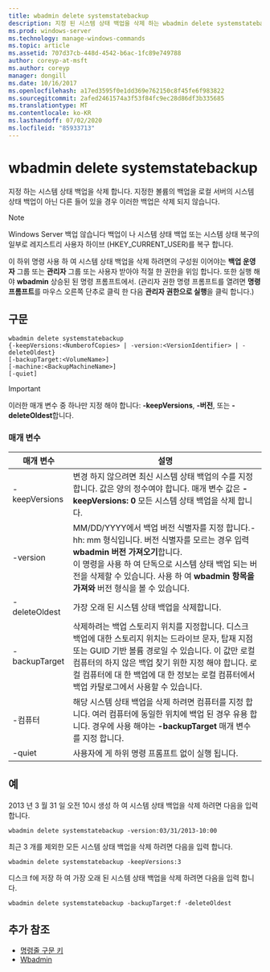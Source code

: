 ```yaml
---
title: wbadmin delete systemstatebackup
description: 지정 된 시스템 상태 백업을 삭제 하는 wbadmin delete systemstatebackup에 대 한 참조 문서입니다.
ms.prod: windows-server
ms.technology: manage-windows-commands
ms.topic: article
ms.assetid: 707d37cb-448d-4542-b6ac-1fc89e749788
author: coreyp-at-msft
ms.author: coreyp
manager: dongill
ms.date: 10/16/2017
ms.openlocfilehash: a17ed3595f0e1dd369e762150c8f45fe6f983822
ms.sourcegitcommit: 2afed2461574a3f53f84fc9ec28d86df3b335685
ms.translationtype: MT
ms.contentlocale: ko-KR
ms.lasthandoff: 07/02/2020
ms.locfileid: "85933713"
---
```

# <a name="wbadmin-delete-systemstatebackup"></a>wbadmin delete systemstatebackup



지정 하는 시스템 상태 백업을 삭제 합니다. 지정한 볼륨의 백업을 로컬 서버의 시스템 상태 백업이 아닌 다른 들어 있을 경우 이러한 백업은 삭제 되지 않습니다.

> [!NOTE]
> Windows Server 백업 않습니다 백업이 나 시스템 상태 백업 또는 시스템 상태 복구의 일부로 레지스트리 사용자 하이브 (HKEY_CURRENT_USER)를 복구 합니다.

이 하위 명령 사용 하 여 시스템 상태 백업을 삭제 하려면의 구성원 이어야는 **백업 운영자** 그룹 또는 **관리자** 그룹 또는 사용자 받아야 적절 한 권한을 위임 합니다. 또한 실행 해야 **wbadmin** 상승된 된 명령 프롬프트에서. (관리자 권한 명령 프롬프트를 열려면 **명령 프롬프트**를 마우스 오른쪽 단추로 클릭 한 다음 **관리자 권한으로 실행**을 클릭 합니다.)



## <a name="syntax"></a>구문

```
wbadmin delete systemstatebackup
{-keepVersions:<NumberofCopies> | -version:<VersionIdentifier> | -deleteOldest}
[-backupTarget:<VolumeName>]
[-machine:<BackupMachineName>]
[-quiet]
```

> [!IMPORTANT]
> 이러한 매개 변수 중 하나만 지정 해야 합니다: **-keepVersions**, **-버전**, 또는 **-deleteOldest**합니다.

### <a name="parameters"></a>매개 변수

|매개 변수|설명|
|---------|-----------|
|-keepVersions|변경 하지 않으려면 최신 시스템 상태 백업의 수를 지정 합니다. 값은 양의 정수여야 합니다. 매개 변수 값은 **-keepVersions: 0** 모든 시스템 상태 백업을 삭제 합니다.|
|-version|MM/DD/YYYY에서 백업 버전 식별자를 지정 합니다.-hh: mm 형식입니다. 버전 식별자를 모르는 경우 입력 **wbadmin 버전 가져오기**합니다.</br>이 명령을 사용 하 여 단독으로 시스템 상태 백업 되는 버전을 삭제할 수 있습니다. 사용 하 여 **wbadmin 항목을 가져와** 버전 형식을 볼 수 있습니다.|
|-deleteOldest|가장 오래 된 시스템 상태 백업을 삭제합니다.|
|-backupTarget|삭제하려는 백업 스토리지 위치를 지정합니다. 디스크 백업에 대한 스토리지 위치는 드라이브 문자, 탑재 지점 또는 GUID 기반 볼륨 경로일 수 있습니다. 이 값만 로컬 컴퓨터의 하지 않은 백업 찾기 위한 지정 해야 합니다. 로컬 컴퓨터에 대 한 백업에 대 한 정보는 로컬 컴퓨터에서 백업 카탈로그에서 사용할 수 있습니다.|
|-컴퓨터|해당 시스템 상태 백업을 삭제 하려면 컴퓨터를 지정 합니다. 여러 컴퓨터에 동일한 위치에 백업 된 경우 유용 합니다. 경우에 사용 해야는 **-backupTarget** 매개 변수를 지정 합니다.|
|-quiet|사용자에 게 하위 명령 프롬프트 없이 실행 됩니다.|

## <a name="examples"></a>예

2013 년 3 월 31 일 오전 10시 생성 하 여 시스템 상태 백업을 삭제 하려면 다음을 입력 합니다.
```
wbadmin delete systemstatebackup -version:03/31/2013-10:00
```
최근 3 개를 제외한 모든 시스템 상태 백업을 삭제 하려면 다음을 입력 합니다.
```
wbadmin delete systemstatebackup -keepVersions:3
```
디스크 f에 저장 하 여 가장 오래 된 시스템 상태 백업을 삭제 하려면 다음을 입력 합니다.
```
wbadmin delete systemstatebackup -backupTarget:f -deleteOldest
```

## <a name="additional-references"></a>추가 참조

- [명령줄 구문 키](command-line-syntax-key.md)
-   [Wbadmin](wbadmin.md)